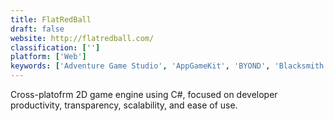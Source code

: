 ```yaml
---
title: FlatRedBall
draft: false 
website: http://flatredball.com/
classification: ['']
platform: ['Web']
keywords: ['Adventure Game Studio', 'AppGameKit', 'BYOND', 'Blacksmith 2D', 'Cocos2d-x and Cocos Creator', 'Construct 2', 'Corona SDK', 'Crafty.js', 'Duality', 'GDevelop', 'HaxeFlixel', 'HaxePunk', 'LITIengine', 'MonoGame', 'Orx', 'RPG Maker', 'Starling', 'UDK', 'Unity3D', 'Unreal Engine', 'Wave', 'ct.js']
---
```

Cross-platofrm 2D game engine using C#, focused on developer productivity, transparency, scalability, and ease of use.